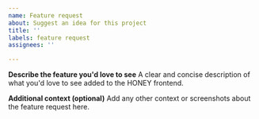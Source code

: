 ```yaml
---
name: Feature request
about: Suggest an idea for this project
title: ''
labels: feature request
assignees: ''

---
```


**Describe the feature you'd love to see**
A clear and concise description of what you'd love to see added to the HONEY frontend.

**Additional context (optional)**
Add any other context or screenshots about the feature request here.